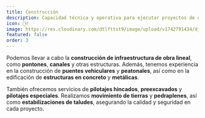 ```yaml
---
title: Construcción
description: Capacidad técnica y operativa para ejecutar proyectos de obra civil.
icon: 👷‍♂️
image: https://res.cloudinary.com/dtlfttst9/image/upload/v1742791434/dji_0997_f0arxe.jpg
featured: false
order: 3
---
```

Podemos llevar a cabo la **construcción de infraestructura de obra lineal**, como **pontones**, **canales** y otras estructuras. Además, tenemos experiencia en la construcción de **puentes vehiculares** y **peatonales**, así como en la edificación de **estructuras en concreto** y **metálicas**.

También ofrecemos servicios de **pilotajes hincados**, **preexcavados** y **pilotajes especiales**. Realizamos **movimiento de tierras** y **pedraplenes**, así como **estabilizaciones de taludes**, asegurando la calidad y seguridad en cada proyecto.
